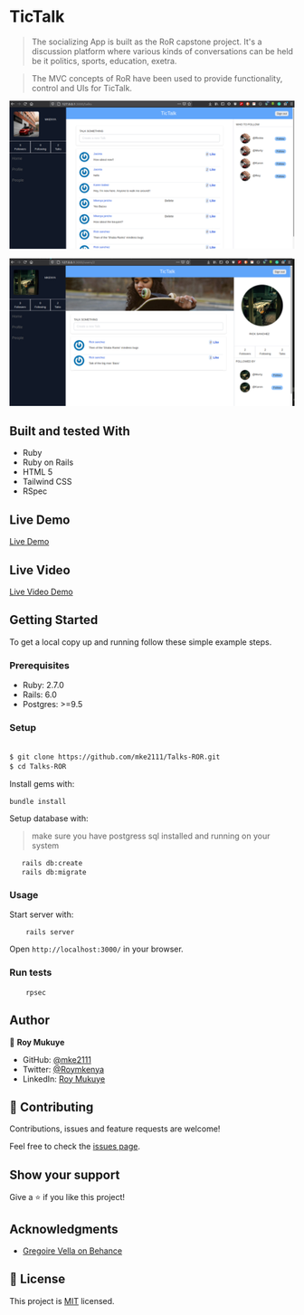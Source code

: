 # TicTalk

> The socializing App is built as the RoR capstone project. It's a discussion platform where various kinds of conversations can be held be it politics, sports, education, exetra.

> The MVC concepts of RoR have been used to provide functionality, control and UIs for TicTalk.

![screenshot](./screenshot1.png)

![screenshot](./screenshot2.png)

## Built and tested With

- Ruby
- Ruby on Rails
- HTML 5
- Tailwind CSS
- RSpec

## Live Demo

[Live Demo](https://dry-journey-50141.herokuapp.com)

## Live Video

[Live Video Demo](https://www.loom.com/share/8a4c40e63d244745891da25242bd5585)


## Getting Started

To get a local copy up and running follow these simple example steps.

### Prerequisites

- Ruby: 2.7.0
- Rails: 6.0
- Postgres: >=9.5

### Setup

~~~bash

$ git clone https://github.com/mke2111/Talks-ROR.git
$ cd Talks-ROR
~~~

Install gems with:

```
bundle install
```

Setup database with:

> make sure you have postgress sql installed and running on your system

```
   rails db:create
   rails db:migrate
```

### Usage

Start server with:

```
    rails server
```

Open `http://localhost:3000/` in your browser.

### Run tests

```
    rpsec 
```

## Author 

👤 **Roy Mukuye**

- GitHub: [@mke2111](https://github.com/mke2111)
- Twitter: [@Roymkenya](https://twitter.com/Roymkenya)
- LinkedIn: [Roy Mukuye](https://www.linkedin.com/in/roy-mukuye-42b07b1b4)



## 🤝 Contributing

Contributions, issues and feature requests are welcome!

Feel free to check the [issues page](https://github.com/mke2111/Talks-ROR/issues/).

## Show your support

Give a ⭐️ if you like this project!

## Acknowledgments

- [Gregoire Vella on Behance](https://www.behance.net/gregoirevella)

## 📝 License

This project is [MIT](https://opensource.org/licenses/MIT) licensed.


